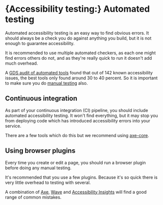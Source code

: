 # {Accessibility testing:} Automated testing

Automated accessibility testing is an easy way to find obvious errors. It should always be a check you do against anything you build, but it is not enough to guarantee accessibility.

It is recommended to use multiple automated checkers, as each one might find errors others do not, and as they're really quick to run it doesn't add much overhead.

A [GDS audit of automated tools](https://alphagov.github.io/accessibility-tool-audit/) found that out of 142 known accessibility issues, the best tools only found around 30 to 40 percent. So it is important to make sure you do [manual testing](/best-practice/manual-accessibility-testing) also.

## Continuous integration

As part of your continuous integration (CI) pipeline, you should include automated accessibility testing. It won't find everything, but it may stop you from deploying code which has introduced accessibility errors into your service.

There are a few tools which do this but we recommend using [axe-core](https://github.com/dequelabs/axe-core).

## Using browser plugins

Every time you create or edit a page, you should run a browser plugin before doing any manual testing. 

It's recommended that you use a few plugins. Because it's so quick there is very little overhead to testing with several. 

A combination of [Axe](https://www.deque.com/axe/), [Wave](https://wave.webaim.org/) and [Accessibility Insights](https://accessibilityinsights.io/) will find a good range of common mistakes.
